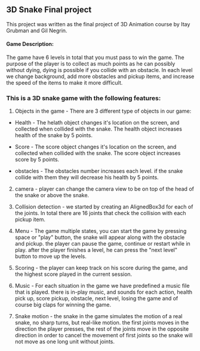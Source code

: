 ## 3D Snake Final project
This project was written as the final project of 3D Animation course by Itay Grubman and Gil Negrin.

#### Game Description: 
The game have 6 levels in total that you must pass to win the game. 
The purpose of the player is to collect as much points as he can possibly without dying, dying is possible if you collide with an obstacle. 
In each level we change background, add more obstacles and pickup items, and increase the speed of the items to make it more difficult.

### This is a 3D snake game with the following features:

1. Objects in the game - There are 3 different type of objects in our game:

* Health - The helath object changes it's location on the screen, and collected when collided with the snake. The health object increases health of the snake by 5 points.

* Score - The score object changes it's location on the screen, and collected when collided with the snake. The score object increases score by 5 points.

* obstacles - The obstacles number increases each level. if the snake collide with them they will decrease his health by 5 points.

2. camera - player can change the camera view to be on top of the head of the snake or above the snake. 

3. Collision detection - we started by creating an AlignedBox3d for each of the joints. In total there are 16 joints that check the collision with each pickup item.

4. Menu - The game multiple states, you can start the game by pressing space or "play" button, the snake will appear along with the obstacle and pickup. the player can pause the game, continue or restart while in play. after the player finishes a level, he can press the "next level" button to move up the levels.

5. Scoring - the player can keep track on his score during the game, and the highest score played in the current session.

6. Music - For each situation in the game we have predefined a music file that is played. there is in-play music, and sounds for each action, health pick up, score pickup, obstacle, next level, losing the game and of course big claps for winning the game.

7. Snake motion - the snake in the game simulates the motion of a real snake, no sharp turns, but real-like motion. the first joints moves in the direction the player presses, the rest of the joints move in the opposite direction in order to cancel the movement of first joints so the snake will not move as one long unit without joints.


